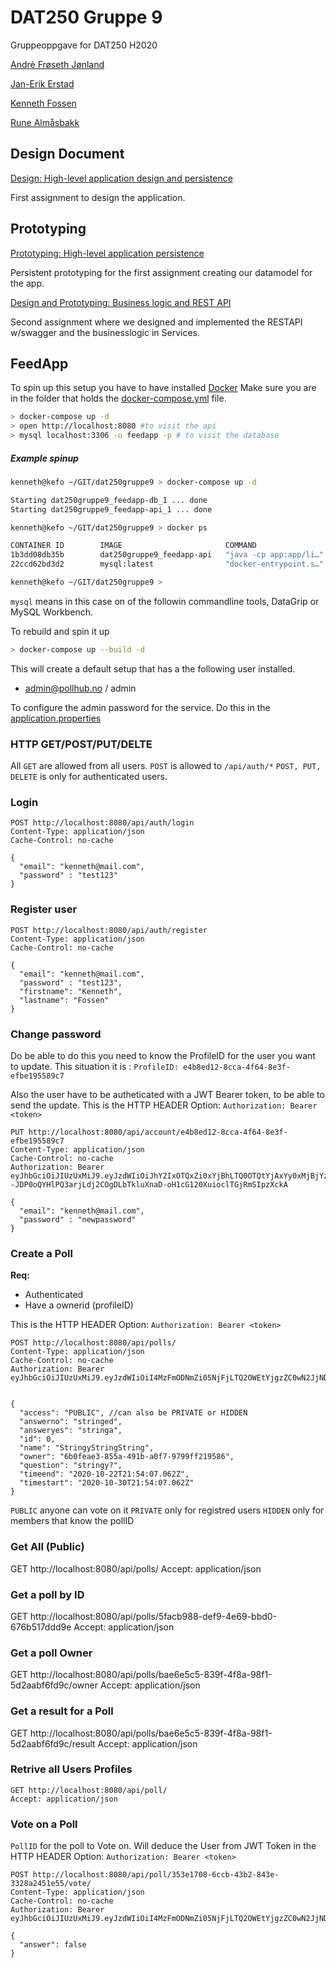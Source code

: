 # DAT250 Gruppe 9

Gruppeoppgave for DAT250 H2020

[Andrè Frøseth Jønland](https://github.com/ImGoze)

[Jan-Erik Erstad](https://github.com/Jan-Erik-Erstad)

[Kenneth Fossen](https://github.com/spydx)

[Rune Almåsbakk](https://github.com/runalmaas)

## Design Document

[Design: High-level application design and persistence ](DesignDocument/designdocument.md)

First assignment to design the application.

## Prototyping

[Prototyping: High-level application persistence](dat250-jps-designproto)

Persistent prototyping for the first assignment creating our datamodel for the app.

[Design and Prototyping: Business logic and REST API ](dat250-restapi-proto)

Second assignment where we designed and implemented the RESTAPI w/swagger and the businesslogic in Services.

## FeedApp

To spin up this setup you have to have installed [Docker](https://www.docker.com/products/docker-desktop)
Make sure you are in the folder that holds the [docker-compose.yml](docker-compose.yml) file.

```sh
> docker-compose up -d
> open http://localhost:8080 #to visit the api
> mysql localhost:3306 -u feedapp -p # to visit the database
```

##### Example spinup 

```sh
kenneth@kefo ~/GIT/dat250gruppe9 > docker-compose up -d

Starting dat250gruppe9_feedapp-db_1 ... done
Starting dat250gruppe9_feedapp-api_1 ... done

kenneth@kefo ~/GIT/dat250gruppe9 > docker ps

CONTAINER ID        IMAGE                       COMMAND                  CREATED             STATUS              PORTS                               NAMES
1b3dd08db35b        dat250gruppe9_feedapp-api   "java -cp app:app/li…"   44 minutes ago      Up 4 seconds        0.0.0.0:8080->8080/tcp              dat250gruppe9_feedapp-api_1
22ccd62bd3d2        mysql:latest                "docker-entrypoint.s…"   44 minutes ago      Up 4 seconds        0.0.0.0:3306->3306/tcp, 33060/tcp   dat250gruppe9_feedapp-db_1

kenneth@kefo ~/GIT/dat250gruppe9 >
```

`mysql` means in this case on of the followin commandline tools, DataGrip or MySQL Workbench.

To rebuild and spin it up

```sh
> docker-compose up --build -d

```

This will create a default setup that has a the following user installed.

* admin@pollhub.no / admin

To configure the admin password for the service.
Do this in the [application.properties](dat250-feedapp-api/src/main/resources/application.properties)

### HTTP GET/POST/PUT/DELTE

All `GET` are allowed from all users.
`POST` is allowed to `/api/auth/*`
`POST, PUT, DELETE` is only for authenticated users.

### Login

```http
POST http://localhost:8080/api/auth/login
Content-Type: application/json
Cache-Control: no-cache

{
  "email": "kenneth@mail.com",
  "password" : "test123"
}
```

### Register user

```http
POST http://localhost:8080/api/auth/register
Content-Type: application/json
Cache-Control: no-cache

{
  "email": "kenneth@mail.com",
  "password" : "test123",
  "firstname": "Kenneth",
  "lastname": "Fossen"
}
```

### Change password

Do be able to do this you need to know the ProfileID for the user you want to update.
This situation it is : `ProfileID: e4b8ed12-8cca-4f64-8e3f-efbe195589c7`

Also the user have to be autheticated with a JWT Bearer token, 
to be able to send the update. This is the HTTP HEADER Option:
`Authorization: Bearer <token>`

```http
PUT http://localhost:8080/api/account/e4b8ed12-8cca-4f64-8e3f-efbe195589c7
Content-Type: application/json
Cache-Control: no-cache
Authorization: Bearer eyJhbGciOiJIUzUxMiJ9.eyJzdWIiOiJhY2IxOTQxZi0xYjBhLTQ0OTQtYjAxYy0xMjBjYzBjMjQ2YzAiLCJpYXQiOjE2MDM1NzkwNTAsImV4cCI6MTYwNDE4Mzg1MH0.FB0UAS3MEuIGh4ff4o7vFQy--JDP0oQYHlPQ3arjLdj2COgDLbTkluXnaD-oH1cG120XuioclTGjRmSIpzXckA

{
  "email": "kenneth@mail.com",
  "password" : "newpassword"
}
```

### Create a Poll

**Req:**

* Authenticated
* Have a ownerid (profileID)

This is the HTTP HEADER Option: `Authorization: Bearer <token>`

```http
POST http://localhost:8080/api/polls/
Content-Type: application/json
Cache-Control: no-cache
Authorization: Bearer eyJhbGciOiJIUzUxMiJ9.eyJzdWIiOiI4MzFmODNmZi05NjFjLTQ2OWEtYjgzZC0wN2JjNDIwNmQ0MjMiLCJpYXQiOjE2MDM2MDgyNDcsImV4cCI6MTYwNDIxMzA0N30.98tnkeGCiwvZwbBuFt5URpObmgCznUtWjQXVnTQK2u_IvSCeuSjS4ILkL8PZVK4Tb3FCrjDwdNbFHy3q5ZrWJA


{
  "access": "PUBLIC", //can also be PRIVATE or HIDDEN
  "answerno": "stringed",
  "answeryes": "stringa",
  "id": 0,
  "name": "StringyStringString",
  "owner": "6b0feae3-855a-491b-a0f7-9799ff219586",
  "question": "stringy?",
  "timeend": "2020-10-22T21:54:07.062Z",
  "timestart": "2020-10-30T21:54:07.062Z"
}
```

`PUBLIC` anyone can vote on it
`PRIVATE` only for registred users
`HIDDEN` only for members that know the pollID

### Get All (Public)

GET http://localhost:8080/api/polls/
Accept: application/json

### Get a poll by ID

GET http://localhost:8080/api/polls/5facb988-def9-4e69-bbd0-676b517ddd9e
Accept: application/json

### Get a poll Owner

GET http://localhost:8080/api/polls/bae6e5c5-839f-4f8a-98f1-5d2aabf6fd9c/owner
Accept: application/json

### Get a result for a Poll

GET http://localhost:8080/api/polls/bae6e5c5-839f-4f8a-98f1-5d2aabf6fd9c/result
Accept: application/json

### Retrive all Users Profiles

```http
GET http://localhost:8080/api/poll/
Accept: application/json

```

### Vote on a Poll

`PollID` for the poll to Vote on.
Will deduce the User from JWT Token in the HTTP HEADER Option: `Authorization: Bearer <token>`

```http
POST http://localhost:8080/api/poll/353e1708-6ccb-43b2-843e-3328a2451e55/vote/
Content-Type: application/json
Cache-Control: no-cache
Authorization: Bearer eyJhbGciOiJIUzUxMiJ9.eyJzdWIiOiI4MzFmODNmZi05NjFjLTQ2OWEtYjgzZC0wN2JjNDIwNmQ0MjMiLCJpYXQiOjE2MDM2MDgyNDcsImV4cCI6MTYwNDIxMzA0N30.98tnkeGCiwvZwbBuFt5URpObmgCznUtWjQXVnTQK2u_IvSCeuSjS4ILkL8PZVK4Tb3FCrjDwdNbFHy3q5ZrWJA

{
  "answer": false
}
```
